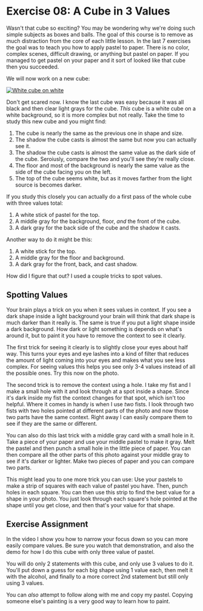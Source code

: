 Exercise 08: A Cube in 3 Values
===============================

Wasn't that cube so exciting?  You may be wondering why we're doing such simple subjects as boxes and balls.  The goal of this course is to remove as much distraction from the core of each little lesson.  In the last 7 exercises the goal was to teach you how to apply pastel to paper.  There is no color, complex scenes, difficult drawing, or anything but pastel on paper.  If you managed to get pastel on your paper and it sort of looked like that cube then you succeeded.

We will now work on a new cube:

[![White cube on white](https://s3.amazonaws.com/photos.learnartthehardway.com/basic_shapes/tiny/cube_white_on_white.JPG)](https://s3.amazonaws.com/photos.learnartthehardway.com/basic_shapes/large/cube_white_on_white.JPG)

Don't get scared now.  I know the last cube was easy because it was all black and then clear light grays for the cube.  *This* cube is a white cube on a white background, so it is more complex but not really.  Take the time to study this new cube and you might find:

1. The cube is nearly the same as the previous one in shape and size.
2. The shadow the cube casts is almost the same but now you can actually see it.
3. The shadow the cube casts is almost the same value as the dark side of the cube.  Seroiusly, compare the two and you'll see they're really close.
4. The floor and most of the background is nearly the same value as the side of the cube facing you on the left.
5. The top of the cube seems white, but as it moves farther from the light source is becomes darker.

If you study this closely you can actually do a first pass of the whole cube with three values total:

1. A white stick of pastel for the top.
2. A middle gray for the background, floor, *and* the front of the cube.
3. A dark gray for the back side of the cube and the shadow it casts.

Another way to do it might be this:

1. A white stick for the top.
2. A middle gray for the floor and background.
3. A dark gray for the front, back, and cast shadow.

How did I figure that out?  I used a couple tricks to spot values.

Spotting Values
---------------

Your brain plays a trick on you when it sees values in context.  If you see a dark shape inside a light background your brain will think that dark shape is much darker than it really is.  The same is true if you put a light shape inside a dark background.  How dark or light something is depends on what's around it, but to paint it you have to remove the context to see it clearly.

The first trick for seeing it clearly is to slightly close your eyes about half way.  This turns your eyes and eye lashes into a kind of filter that reduces the amount of light coming into your eyes and makes what you see less complex.  For seeing values this helps you see only 3-4 values instead of all the possible ones.  Try this now on the photo.

The second trick is to remove the context using a hole.  I take my fist and I make a small hole with it and look through at a spot inside a shape.  Since it's dark inside my fist the context changes for that spot, which isn't too helpful.  Where it comes in handy is when I use *two* fists.  I look through two fists with two holes pointed at different parts of the photo and now those two parts have the same context.  Right away I can easily compare them to see if they are the same or different.

You can also do this last trick with a middle gray card with a small hole in it.  Take a piece of your paper and use your middle pastel to make it gray.  Melt the pastel and then punch a small hole in the little piece of paper.  You can then compare all the other parts of this photo against your middle gray to see if it's darker or lighter.  Make two pieces of paper and you can compare two parts.

This might lead you to one more trick you can use:  Use your pastels to make a strip of squares with each value of pastel you have.  Then, punch holes in each square.  You can then use this strip to find the best value for a shape in your photo.  You just look through each square's hole pointed at the shape until you get close, and then that's your value for that shape.

Exercise Assignment
-------------------

In the video I show you how to narrow your focus down so you can more easily compare values.  Be sure you watch that demonstration, and also the demo for how I do this cube with only three value of pastel.

You will do only 2 statements with this cube, and only use 3 values to do it.  You'll put down a guess for each big shape using 1 value each, then melt it with the alcohol, and finally to a more correct 2nd statement but still only using 3 values.

You can *also* attempt to follow along with me and copy my pastel.  Copying someone else's painting is a very good way to learn how to paint.

